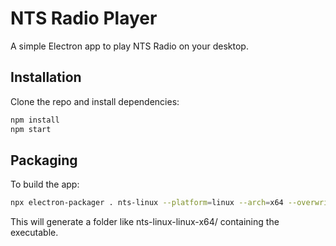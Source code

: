 # NTS Radio Player

A simple Electron app to play NTS Radio on your desktop.

## Installation
Clone the repo and install dependencies:
```sh
npm install
npm start
```

## Packaging
To build the app:
```sh
npx electron-packager . nts-linux --platform=linux --arch=x64 --overwrite
```
This will generate a folder like nts-linux-linux-x64/ containing the executable.